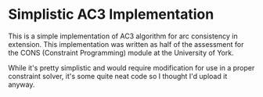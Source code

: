 # Simplistic AC3 Implementation

This is a simple implementation of AC3 algorithm for arc consistency in
extension. This implementation was written as half of the assessment for the
CONS (Constraint Programming) module at the University of York.

While it's pretty simplistic and would require modification for use in a proper
constraint solver, it's some quite neat code so I thought I'd upload it anyway.
